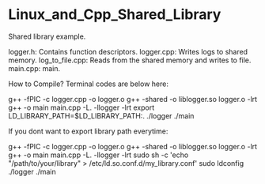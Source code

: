 # Linux_and_Cpp_Shared_Library
Shared library example.

logger.h: Contains function descriptors.
logger.cpp: Writes logs to shared memory.
log_to_file.cpp: Reads from the shared memory and writes to file.
main.cpp: main.

How to Compile?
Terminal codes are below here:

g++ -fPIC -c logger.cpp -o logger.o
g++ -shared -o liblogger.so logger.o -lrt
g++ -o main main.cpp -L. -llogger -lrt
export LD_LIBRARY_PATH=$LD_LIBRARY_PATH:.
./logger
./main


If you dont want to export library path everytime:

g++ -fPIC -c logger.cpp -o logger.o
g++ -shared -o liblogger.so logger.o -lrt
g++ -o main main.cpp -L. -llogger -lrt
sudo sh -c 'echo "/path/to/your/library" > /etc/ld.so.conf.d/my_library.conf'
sudo ldconfig
./logger
./main

